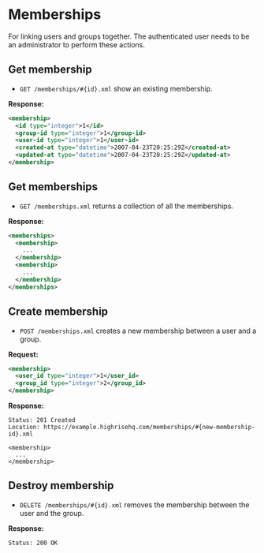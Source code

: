 Memberships
===========

For linking users and groups together. The authenticated user needs to be an administrator to perform these actions.


Get membership
--------------

* `GET /memberships/#{id}.xml` show an existing membership.

**Response:**

``` xml
<membership>
  <id type="integer">1</id>
  <group-id type="integer">1</group-id>
  <user-id type="integer">1</user-id>
  <created-at type="datetime">2007-04-23T20:25:29Z</created-at>
  <updated-at type="datetime">2007-04-23T20:25:29Z</updated-at>
</membership>
```


Get memberships
---------------

* `GET /memberships.xml` returns a collection of all the memberships.

**Response:**

``` xml
<memberships>
  <membership>
    ...
  </membership>
  <membership>
    ...
  </membership>
</memberships>
```


Create membership
-----------------

* `POST /memberships.xml` creates a new membership between a user and a group.

**Request:**

``` xml
<membership>
  <user_id type="integer">1</user_id>
  <group_id type="integer">2</group_id>
</membership>
```

**Response:**

    Status: 201 Created
    Location: https://example.highrisehq.com/memberships/#{new-membership-id}.xml

    <membership>
      ...
    </membership>


Destroy membership
------------------

* `DELETE /memberships/#{id}.xml` removes the membership between the user and the group.

**Response:**

    Status: 200 OK
